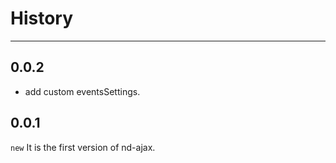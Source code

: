 # History

---
## 0.0.2

- add custom eventsSettings.

## 0.0.1

`new` It is the first version of nd-ajax.
